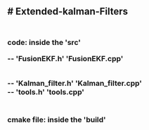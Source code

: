 <h2># Extended-kalman-Filters <br />
<br />
<h3>code: inside the 'src'<br />
       <p>--  'FusionEKF.h'       'FusionEKF.cpp'<p><br />
       --  'Kalman_filter.h'   'Kalman_filter.cpp'<br />
       --  'tools.h'           'tools.cpp'<br />
<br />
<h3>cmake file: inside the 'build'
